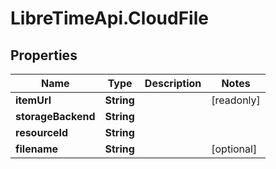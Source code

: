 # LibreTimeApi.CloudFile

## Properties

Name | Type | Description | Notes
------------ | ------------- | ------------- | -------------
**itemUrl** | **String** |  | [readonly] 
**storageBackend** | **String** |  | 
**resourceId** | **String** |  | 
**filename** | **String** |  | [optional] 



